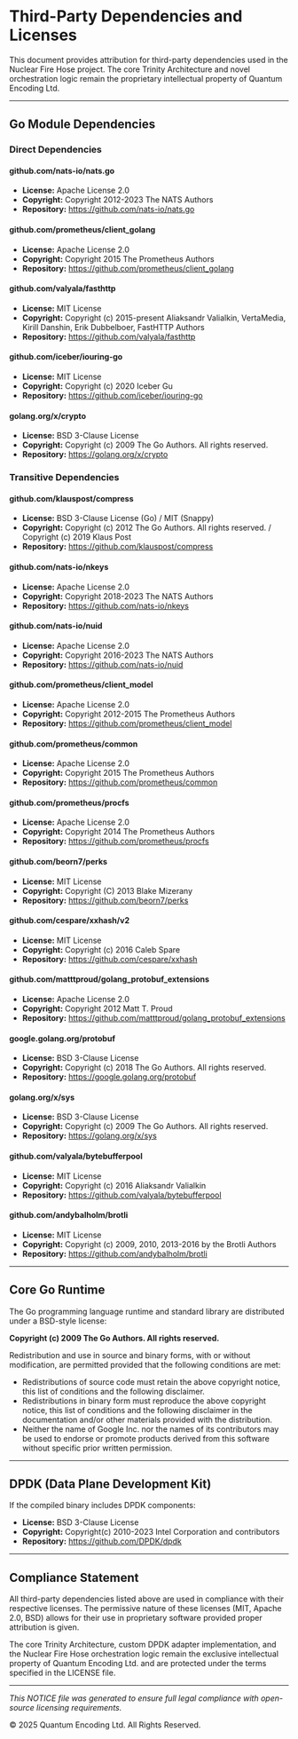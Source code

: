 # Third-Party Dependencies and Licenses

This document provides attribution for third-party dependencies used in the Nuclear Fire Hose project. The core Trinity Architecture and novel orchestration logic remain the proprietary intellectual property of Quantum Encoding Ltd.

---

## Go Module Dependencies

### Direct Dependencies

#### github.com/nats-io/nats.go
- **License:** Apache License 2.0
- **Copyright:** Copyright 2012-2023 The NATS Authors
- **Repository:** https://github.com/nats-io/nats.go

#### github.com/prometheus/client_golang
- **License:** Apache License 2.0
- **Copyright:** Copyright 2015 The Prometheus Authors
- **Repository:** https://github.com/prometheus/client_golang

#### github.com/valyala/fasthttp
- **License:** MIT License
- **Copyright:** Copyright (c) 2015-present Aliaksandr Valialkin, VertaMedia, Kirill Danshin, Erik Dubbelboer, FastHTTP Authors
- **Repository:** https://github.com/valyala/fasthttp

#### github.com/iceber/iouring-go
- **License:** MIT License
- **Copyright:** Copyright (c) 2020 Iceber Gu
- **Repository:** https://github.com/iceber/iouring-go

#### golang.org/x/crypto
- **License:** BSD 3-Clause License
- **Copyright:** Copyright (c) 2009 The Go Authors. All rights reserved.
- **Repository:** https://golang.org/x/crypto

### Transitive Dependencies

#### github.com/klauspost/compress
- **License:** BSD 3-Clause License (Go) / MIT (Snappy)
- **Copyright:** Copyright (c) 2012 The Go Authors. All rights reserved. / Copyright (c) 2019 Klaus Post
- **Repository:** https://github.com/klauspost/compress

#### github.com/nats-io/nkeys
- **License:** Apache License 2.0
- **Copyright:** Copyright 2018-2023 The NATS Authors
- **Repository:** https://github.com/nats-io/nkeys

#### github.com/nats-io/nuid
- **License:** Apache License 2.0
- **Copyright:** Copyright 2016-2023 The NATS Authors
- **Repository:** https://github.com/nats-io/nuid

#### github.com/prometheus/client_model
- **License:** Apache License 2.0
- **Copyright:** Copyright 2012-2015 The Prometheus Authors
- **Repository:** https://github.com/prometheus/client_model

#### github.com/prometheus/common
- **License:** Apache License 2.0
- **Copyright:** Copyright 2015 The Prometheus Authors
- **Repository:** https://github.com/prometheus/common

#### github.com/prometheus/procfs
- **License:** Apache License 2.0
- **Copyright:** Copyright 2014 The Prometheus Authors
- **Repository:** https://github.com/prometheus/procfs

#### github.com/beorn7/perks
- **License:** MIT License
- **Copyright:** Copyright (C) 2013 Blake Mizerany
- **Repository:** https://github.com/beorn7/perks

#### github.com/cespare/xxhash/v2
- **License:** MIT License
- **Copyright:** Copyright (c) 2016 Caleb Spare
- **Repository:** https://github.com/cespare/xxhash

#### github.com/matttproud/golang_protobuf_extensions
- **License:** Apache License 2.0
- **Copyright:** Copyright 2012 Matt T. Proud
- **Repository:** https://github.com/matttproud/golang_protobuf_extensions

#### google.golang.org/protobuf
- **License:** BSD 3-Clause License
- **Copyright:** Copyright (c) 2018 The Go Authors. All rights reserved.
- **Repository:** https://google.golang.org/protobuf

#### golang.org/x/sys
- **License:** BSD 3-Clause License
- **Copyright:** Copyright (c) 2009 The Go Authors. All rights reserved.
- **Repository:** https://golang.org/x/sys

#### github.com/valyala/bytebufferpool
- **License:** MIT License
- **Copyright:** Copyright (c) 2016 Aliaksandr Valialkin
- **Repository:** https://github.com/valyala/bytebufferpool

#### github.com/andybalholm/brotli
- **License:** MIT License
- **Copyright:** Copyright (c) 2009, 2010, 2013-2016 by the Brotli Authors
- **Repository:** https://github.com/andybalholm/brotli

---

## Core Go Runtime

The Go programming language runtime and standard library are distributed under a BSD-style license:

**Copyright (c) 2009 The Go Authors. All rights reserved.**

Redistribution and use in source and binary forms, with or without modification, are permitted provided that the following conditions are met:

* Redistributions of source code must retain the above copyright notice, this list of conditions and the following disclaimer.
* Redistributions in binary form must reproduce the above copyright notice, this list of conditions and the following disclaimer in the documentation and/or other materials provided with the distribution.
* Neither the name of Google Inc. nor the names of its contributors may be used to endorse or promote products derived from this software without specific prior written permission.

---

## DPDK (Data Plane Development Kit)

If the compiled binary includes DPDK components:

- **License:** BSD 3-Clause License
- **Copyright:** Copyright(c) 2010-2023 Intel Corporation and contributors
- **Repository:** https://github.com/DPDK/dpdk

---

## Compliance Statement

All third-party dependencies listed above are used in compliance with their respective licenses. The permissive nature of these licenses (MIT, Apache 2.0, BSD) allows for their use in proprietary software provided proper attribution is given.

The core Trinity Architecture, custom DPDK adapter implementation, and the Nuclear Fire Hose orchestration logic remain the exclusive intellectual property of Quantum Encoding Ltd. and are protected under the terms specified in the LICENSE file.

---

*This NOTICE file was generated to ensure full legal compliance with open-source licensing requirements.*

© 2025 Quantum Encoding Ltd. All Rights Reserved.